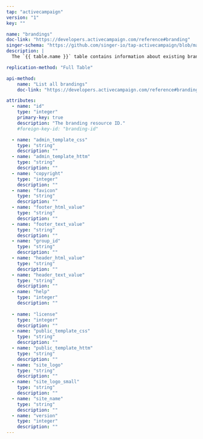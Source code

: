 ```yaml
---
tap: "activecampaign"
version: "1"
key: ""

name: "brandings"
doc-link: "https://developers.activecampaign.com/reference#branding"
singer-schema: "https://github.com/singer-io/tap-activecampaign/blob/master/tap_activecampaign/schemas/brandings.json"
description: |
  The `{{ table.name }}` table contains information about existing branding resources in your {{ integration.display_name }} account.

replication-method: "Full Table"

api-method:
    name: "List all brandings"
    doc-link: "https://developers.activecampaign.com/reference#brandings"

attributes:
  - name: "id"
    type: "integer"
    primary-key: true
    description: "The branding resource ID."
    #foreign-key-id: "branding-id"

  - name: "admin_template_css"
    type: "string"
    description: ""
  - name: "admin_template_httm"
    type: "string"
    description: ""
  - name: "copyright"
    type: "integer"
    description: ""
  - name: "favicon"
    type: "string"
    description: ""
  - name: "footer_html_value"
    type: "string"
    description: ""
  - name: "footer_text_value"
    type: "string"
    description: ""
  - name: "group_id"
    type: "string"
    description: ""
  - name: "header_html_value"
    type: "string"
    description: ""
  - name: "header_text_value"
    type: "string"
    description: ""
  - name: "help"
    type: "integer"
    description: ""
  
  - name: "license"
    type: "integer"
    description: ""
  - name: "public_template_css"
    type: "string"
    description: ""
  - name: "public_template_httm"
    type: "string"
    description: ""
  - name: "site_logo"
    type: "string"
    description: ""
  - name: "site_logo_small"
    type: "string"
    description: ""
  - name: "site_name"
    type: "string"
    description: ""
  - name: "version"
    type: "integer"
    description: ""
---
```

